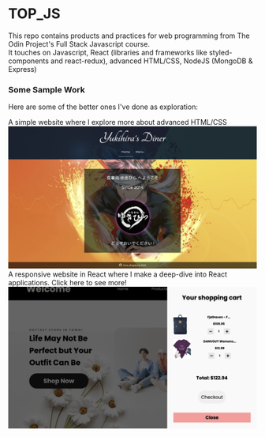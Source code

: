 # TOP_JS
This repo contains products and practices for web programming from The Odin Project's Full Stack Javascript course.
<br>
It touches on Javascript, React (libraries and frameworks like styled-components and react-redux), advanced HTML/CSS, NodeJS (MongoDB & Express)

### Some Sample Work
Here are some of the better ones I've done as exploration:
<p>
A simple website where I explore more about advanced HTML/CSS
<br>
<img src="assets/demo/diner.png" alt="Restaurant Page" width="700"/>

<br>
A responsive website in React where I make a deep-dive into React applications. Click here to see more!
<br>
<img src="assets/demo/shopping_cart.png" alt="Shpping Site" width="700"/>


